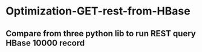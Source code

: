 # Optimization-GET-rest-from-HBase
## Compare from three python lib to run REST query HBase 10000 record

